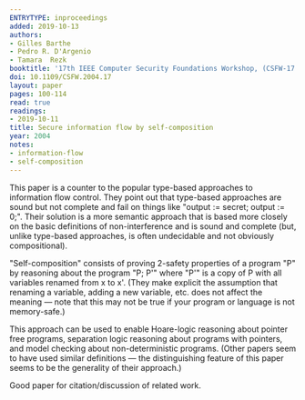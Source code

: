 ```yaml
---
ENTRYTYPE: inproceedings
added: 2019-10-13
authors:
- Gilles Barthe
- Pedro R. D'Argenio
- Tamara  Rezk
booktitle: '17th IEEE Computer Security Foundations Workshop, (CSFW-17 2004)'
doi: 10.1109/CSFW.2004.17
layout: paper
pages: 100-114
read: true
readings:
- 2019-10-11
title: Secure information flow by self-composition
year: 2004
notes:
- information-flow
- self-composition
---
```


This paper is a counter to the popular type-based approaches to information flow control.  They point out that type-based approaches are sound but not complete and fail on things like "output := secret; output := 0;".  Their solution is a more semantic approach that is based more closely on the basic definitions of non-interference and is sound and complete (but, unlike type-based approaches, is often undecidable and not obviously compositional).

"Self-composition" consists of proving 2-safety properties of a program "P" by reasoning about the program "P; P'" where "P'" is a copy of P with all variables renamed from x to x'.
(They make explicit the assumption that renaming a variable, adding a new variable, etc. does not affect the meaning — note that this may not be true if your program or language is not memory-safe.)

This approach can be used to enable Hoare-logic reasoning about pointer free programs, separation logic reasoning about programs with pointers, and model checking about non-deterministic programs.  (Other papers seem to have used similar definitions — the distinguishing feature of this paper seems to be the generality of their approach.)

Good paper for citation/discussion of related work.
